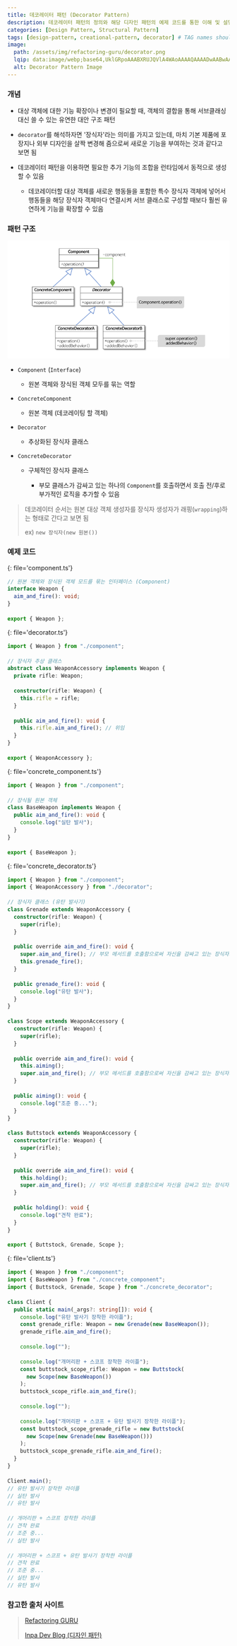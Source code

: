 ```yaml
---
title: 데코레이터 패턴 (Decorator Pattern)
description: 데코레이터 패턴의 정의와 해당 디자인 패턴의 예제 코드를 통한 이해 및 설명 정리
categories: [Design Pattern, Structural Pattern]
tags: [design-pattern, creational-pattern, decorator] # TAG names should always be lowercase
image:
  path: /assets/img/refactoring-guru/decorator.png
  lqip: data:image/webp;base64,UklGRpoAAABXRUJQVlA4WAoAAAAQAAAADwAABwAAQUxQSDIAAAARL0AmbZurmr57yyIiqE8oiG0bejIYEQTgqiDA9vqnsUSI6H+oAERp2HZ65qP/VIAWAFZQOCBCAAAA8AEAnQEqEAAIAAVAfCWkAALp8sF8rgRgAP7o9FDvMCkMde9PK7euH5M1m6VWoDXf2FkP3BqV0ZYbO6NA/VFIAAAA
  alt: Decorator Pattern Image
---
```


### 개념

- 대상 객체에 대한 기능 확장이나 변경이 필요할 때, 객체의 결합을 통해 서브클래싱 대신 쓸 수 있는 유연한 대안 구조 패턴

- `decorator`를 해석하자면 '장식자'라는 의미를 가지고 있는데, 마치 기본 제품에 포장지나 외부 디자인을 살짝 변경해 줌으로써 새로운 기능을 부여하는 것과 같다고 보면 됨

- 데코레이터 패턴을 이용하면 필요한 추가 기능의 조합을 런타임에서 동적으로 생성할 수 있음

  - 데코레이터할 대상 객체를 새로운 행동들을 포함한 특수 장식자 객체에 넣어서 행동들을 해당 장식자 객체마다 연결시켜 서브 클래스로 구성할 때보다 훨씬 유연하게 기능을 확장할 수 있음

### 패턴 구조

![decorator](/assets/img/structure/decorator.png)

- `Component` (`Interface`)

  - 원본 객체와 장식된 객체 모두를 묶는 역할

- `ConcreteComponent`

  - 원본 객체 (데코레이팅 할 객체)

- `Decorator`

  - 추상화된 장식자 클래스

- `ConcreteDecorator`

  - 구체적인 장식자 클래스

    - 부모 클래스가 감싸고 있는 하나의 `Component`를 호출하면서 호출 전/후로 부가적인 로직을 추가할 수 있음

> 데코레이터 순서는 원본 대상 객체 생성자를 장식자 생성자가 래핑(`wrapping`)하는 형태로 간다고 보면 됨
>
> ex) `new 장식자(new 원본())`

### 예제 코드

{: file='component.ts'}

```ts
// 원본 객체와 장식된 객체 모드를 묶는 인터페이스 (Component)
interface Weapon {
  aim_and_fire(): void;
}

export { Weapon };
```

{: file='decorator.ts'}

```ts
import { Weapon } from "./component";

// 장식자 추상 클래스
abstract class WeaponAccessory implements Weapon {
  private rifle: Weapon;

  constructor(rifle: Weapon) {
    this.rifle = rifle;
  }

  public aim_and_fire(): void {
    this.rifle.aim_and_fire(); // 위임
  }
}

export { WeaponAccessory };
```

{: file='concrete_component.ts'}

```ts
import { Weapon } from "./component";

// 장식될 원본 객체
class BaseWeapon implements Weapon {
  public aim_and_fire(): void {
    console.log("실탄 발사");
  }
}

export { BaseWeapon };
```

{: file='concrete_decorator.ts'}

```ts
import { Weapon } from "./component";
import { WeaponAccessory } from "./decorator";

// 장식자 클래스 (유탄 발사기)
class Grenade extends WeaponAccessory {
  constructor(rifle: Weapon) {
    super(rifle);
  }

  public override aim_and_fire(): void {
    super.aim_and_fire(); // 부모 메서드를 호출함으로써 자신을 감싸고 있는 장식자의 메서드를 호출
    this.grenade_fire();
  }

  public grenade_fire(): void {
    console.log("유탄 발사");
  }
}

class Scope extends WeaponAccessory {
  constructor(rifle: Weapon) {
    super(rifle);
  }

  public override aim_and_fire(): void {
    this.aiming();
    super.aim_and_fire(); // 부모 메서드를 호출함으로써 자신을 감싸고 있는 장식자의 메서드를 호출
  }

  public aiming(): void {
    console.log("조준 중...");
  }
}

class Buttstock extends WeaponAccessory {
  constructor(rifle: Weapon) {
    super(rifle);
  }

  public override aim_and_fire(): void {
    this.holding();
    super.aim_and_fire(); // 부모 메서드를 호출함으로써 자신을 감싸고 있는 장식자의 메서드를 호출
  }

  public holding(): void {
    console.log("견착 완료");
  }
}

export { Buttstock, Grenade, Scope };
```

{: file='client.ts'}

```ts
import { Weapon } from "./component";
import { BaseWeapon } from "./concrete_component";
import { Buttstock, Grenade, Scope } from "./concrete_decorator";

class Client {
  public static main(_args?: string[]): void {
    console.log("유탄 발사기 장착한 라이플");
    const grenade_rifle: Weapon = new Grenade(new BaseWeapon());
    grenade_rifle.aim_and_fire();

    console.log("");

    console.log("개머리판 + 스코프 장착한 라이플");
    const buttstock_scope_rifle: Weapon = new Buttstock(
      new Scope(new BaseWeapon())
    );
    buttstock_scope_rifle.aim_and_fire();

    console.log("");

    console.log("개머리판 + 스코프 + 유탄 발사기 장착한 라이플");
    const buttstock_scope_grenade_rifle = new Buttstock(
      new Scope(new Grenade(new BaseWeapon()))
    );
    buttstock_scope_grenade_rifle.aim_and_fire();
  }
}

Client.main();
// 유탄 발사기 장착한 라이플
// 실탄 발사
// 유탄 발사

// 개머리판 + 스코프 장착한 라이플
// 견착 완료
// 조준 중...
// 실탄 발사

// 개머리판 + 스코프 + 유탄 발사기 장착한 라이플
// 견착 완료
// 조준 중...
// 실탄 발사
// 유탄 발사
```

### 참고한 출처 사이트

> [Refactoring GURU](https://refactoring.guru/ko/design-patterns)
>
> [Inpa Dev Blog (디자인 패턴)](https://inpa.tistory.com/category/%EB%94%94%EC%9E%90%EC%9D%B8%20%ED%8C%A8%ED%84%B4)
